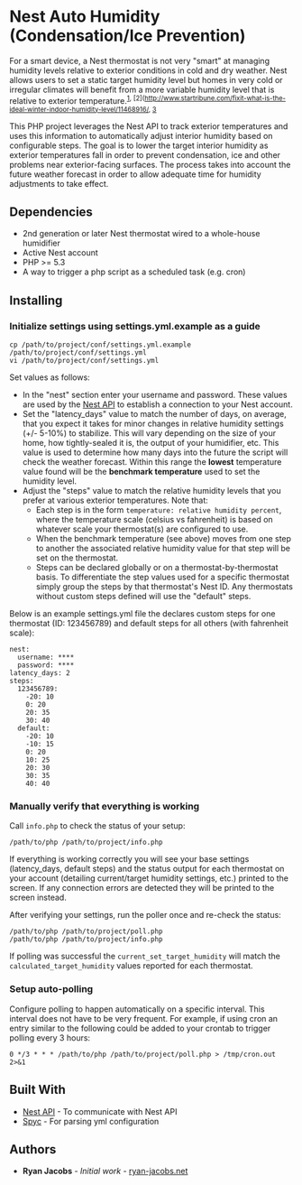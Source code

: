 # Nest Auto Humidity (Condensation/Ice Prevention)

For a smart device, a Nest thermostat is not very "smart" at managing humidity levels relative to exterior conditions in cold and dry weather. Nest allows users to set a static target humidity level but homes in very cold or irregular climates will benefit from a more variable humidity level that is relative to exterior temperature.<sup>[1](https://www.hvac.com/faq/recommended-humidity-level-home/), [2](http://www.startribune.com/fixit-what-is-the-ideal-winter-indoor-humidity-level/11468916/, [3](https://www.hunker.com/13416128/recommended-humidity-based-on-the-temperature-in-the-house)</sup>

This PHP project leverages the Nest API to track exterior temperatures and uses this information to automatically adjust interior humidity based on configurable steps. The goal is to lower the target interior humidity as exterior temperatures fall in order to prevent condensation, ice and other problems near exterior-facing surfaces. The process takes into account the future weather forecast in order to allow adequate time for humidity adjustments to take effect.
## Dependencies

 * 2nd generation or later Nest thermostat wired to a whole-house humidifier
 * Active Nest account
 * PHP >= 5.3
 * A way to trigger a php script as a scheduled task (e.g. cron)

## Installing

### Initialize settings using settings.yml.example as a guide

```
cp /path/to/project/conf/settings.yml.example /path/to/project/conf/settings.yml
vi /path/to/project/conf/settings.yml
```

Set values as follows:

 * In the "nest" section enter your username and password. These values are used by the [Nest API](https://github.com/gboudreau/nest-api) to establish a connection to your Nest account.
 * Set the "latency_days" value to match the number of days, on average, that you expect it takes for minor changes in relative humidity settings (+/- 5-10%) to stabilize. This will vary depending on the size of your home, how tightly-sealed it is, the output of your humidifier, etc. This value is used to determine how many days into the future the script will check the weather forecast. Within this range the **lowest** temperature value found will be the **benchmark temperature** used to set the humidity level.
 * Adjust the "steps" value to match the relative humidity levels that you prefer at various exterior temperatures. Note that:
     * Each step is in the form `temperature: relative humidity percent`, where the temperature scale (celsius vs fahrenheit) is based on whatever scale your thermostat(s) are configured to use.
     * When the benchmark temperature (see above) moves from one step to another the associated relative humidity value for that step will be set on the thermostat.
     * Steps can be declared globally or on a thermostat-by-thermostat basis. To differentiate the step values used for a specific thermostat simply group the steps by that thermostat's Nest ID. Any thermostats without custom steps defined will use the "default" steps.

Below is an example settings.yml file the declares custom steps for one thermostat (ID: 123456789) and default steps for all others (with fahrenheit scale):

```
nest:
  username: ****
  password: ****
latency_days: 2
steps:
  123456789:
    -20: 10
    0: 20
    20: 35
    30: 40
  default:
    -20: 10
    -10: 15
    0: 20
    10: 25
    20: 30
    30: 35
    40: 40
```

### Manually verify that everything is working

Call `info.php` to check the status of your setup:

```
/path/to/php /path/to/project/info.php
```

If everything is working correctly you will see your base settings (latency_days, default steps) and the status output for each thermostat on your account (detailing current/target humidity settings, etc.) printed to the screen. If any connection errors are detected they will be printed to the screen instead.

After verifying your settings, run the poller once and re-check the status:

```
/path/to/php /path/to/project/poll.php
/path/to/php /path/to/project/info.php
```

If polling was successful the `current_set_target_humidity` will match the `calculated_target_humidity` values reported for each thermostat.

### Setup auto-polling

Configure polling to happen automatically on a specific interval. This interval does not have to be very frequent. For example, if using cron an entry similar to the following could be added to your crontab to trigger polling every 3 hours:

```
0 */3 * * * /path/to/php /path/to/project/poll.php > /tmp/cron.out 2>&1
```

## Built With

* [Nest API](https://github.com/gboudreau/nest-api) - To communicate with Nest API
* [Spyc](https://github.com/mustangostang/spyc) - For parsing yml configuration

## Authors

* **Ryan Jacobs** - *Initial work* - [ryan-jacobs.net](http://www.ryan-jacobs.net)
